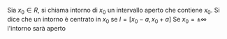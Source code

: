 Sia $x_{0}\in R$, si chiama intorno di $x_{0}$ un intervallo aperto che contiene $x_{0}$.
Si dice che un intorno è centrato in $x_{0}$ se $I=[x_{0}-a,x_{0}+a]$
Se $x_{0}=\pm \infty$ l'intorno sarà aperto
